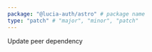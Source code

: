 ```yaml
---
package: "@lucia-auth/astro" # package name
type: "patch" # "major", "minor", "patch"
---
```


Update peer dependency